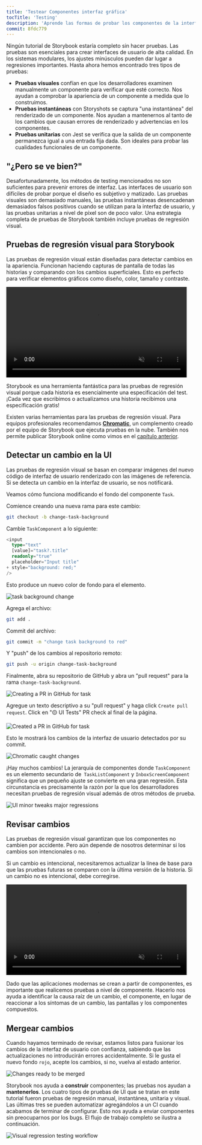```yaml
---
title: 'Testear Componentes interfaz gráfica'
tocTitle: 'Testing'
description: 'Aprende las formas de probar los componentes de la interfaz gráfica'
commit: 8fdc779
---
```


Ningún tutorial de Storybook estaría completo sin hacer pruebas. Las pruebas son esenciales para crear interfaces de usuario de alta calidad. En los sistemas modulares, los ajustes minúsculos pueden dar lugar a regresiones importantes. Hasta ahora hemos encontrado tres tipos de pruebas:

- **Pruebas visuales** confían en que los desarrolladores examinen manualmente un componente para verificar que esté correcto. Nos ayudan a comprobar la apariencia de un componente a medida que lo construimos.
- **Pruebas instantáneas** con Storyshots se captura "una instantánea" del renderizado de un componente. Nos ayudan a mantenernos al tanto de los cambios que causan errores de renderizado y advertencias en los componentes.
- **Pruebas unitarias** con Jest se verifica que la salida de un componente permanezca igual a una entrada fija dada.
  Son ideales para probar las cualidades funcionales de un componente.

## "¿Pero se ve bien?"

Desafortunadamente, los métodos de testing mencionados no son suficientes para prevenir errores de interfaz. Las interfaces de usuario son difíciles de probar porque el diseño es subjetivo y matizado. Las pruebas visuales son demasiado manuales, las pruebas instantáneas desencadenan demasiados falsos positivos cuando se utilizan para la interfaz de usuario, y las pruebas unitarias a nivel de píxel son de poco valor. Una estrategia completa de pruebas de Storybook también incluye pruebas de regresión visual.

## Pruebas de regresión visual para Storybook

Las pruebas de regresión visual están diseñadas para detectar cambios en la apariencia. Funcionan haciendo capturas de pantalla de todas las historias y comparando con los cambios superficiales. Esto es perfecto para verificar elementos gráficos como diseño, color, tamaño y contraste.

<video autoPlay muted playsInline loop style="width:480px; margin: 0 auto;">
  <source
    src="/intro-to-storybook/visual-regression-testing.mp4"
    type="video/mp4"
  />
</video>

Storybook es una herramienta fantástica para las pruebas de regresión visual porque cada historia es esencialmente una especificación del test. ¡Cada vez que escribimos o actualizamos una historia recibimos una especificación gratis!

Existen varias herramientas para las pruebas de regresión visual. Para equipos profesionales recomendamos [**Chromatic**](https://www.chromatic.com/), un complemento creado por el equipo de Storybook que ejecuta pruebas en la nube. También nos permite publicar Storybook online como vimos en el [capítulo anterior](/intro-to-storybook/angular/es/deploy/).

## Detectar un cambio en la UI

Las pruebas de regresión visual se basan en comparar imágenes del nuevo código de interfaz de usuario renderizado con las imágenes de referencia. Si se detecta un cambio en la interfaz de usuario, se nos notificará.

Veamos cómo funciona modificando el fondo del componente `Task`.

Comience creando una nueva rama para este cambio:

```bash
git checkout -b change-task-background
```

Cambie `TaskComponent` a lo siguiente:

```diff:title=src/app/components/task.component.ts
<input
  type="text"
  [value]="task?.title"
  readonly="true"
  placeholder="Input title"
+ style="background: red;"
/>
```

Esto produce un nuevo color de fondo para el elemento.

![task background change](/intro-to-storybook/chromatic-task-change.png)

Agrega el archivo:

```bash
git add .
```

Commit del archivo:

```bash
git commit -m "change task background to red"
```

Y "push" de los cambios al repositorio remoto:

```bash
git push -u origin change-task-background
```

Finalmente, abra su repositorio de GitHub y abra un "pull request" para la rama `change-task-background`.

![Creating a PR in GitHub for task](/github/pull-request-background.png)

Agregue un texto descriptivo a su "pull request" y haga click `Create pull request`. Click en "🟡 UI Tests" PR check al final de la página.

![Created a PR in GitHub for task](/github/pull-request-background-ok.png)

Esto le mostrará los cambios de la interfaz de usuario detectados por su commit.

![Chromatic caught changes](/intro-to-storybook/chromatic-catch-changes.png)

¡Hay muchos cambios! La jerarquía de componentes donde `TaskComponent` es un elemento secundario de` TaskListComponent` y `InboxScreenComponent` significa que un pequeño ajuste se convierte en una gran regresión. Esta circunstancia es precisamente la razón por la que los desarrolladores necesitan pruebas de regresión visual además de otros métodos de prueba.

![UI minor tweaks major regressions](/intro-to-storybook/minor-major-regressions.gif)

## Revisar cambios

Las pruebas de regresión visual garantizan que los componentes no cambien por accidente. Pero aún depende de nosotros determinar si los cambios son intencionales o no.

Si un cambio es intencional, necesitaremos actualizar la línea de base para que las pruebas futuras se comparen con la última versión de la historia. Si un cambio no es intencional, debe corregirse.

<video autoPlay muted playsInline loop style="width:480px; margin: 0 auto;">
  <source
    src="/intro-to-storybook/website-workflow-review-merge-optimized.mp4"
    type="video/mp4"
  />
</video>

Dado que las aplicaciones modernas se crean a partir de componentes, es importante que realicemos pruebas a nivel de componente. Hacerlo nos ayuda a identificar la causa raíz de un cambio, el componente, en lugar de reaccionar a los síntomas de un cambio, las pantallas y los componentes compuestos.

## Mergear cambios

Cuando hayamos terminado de revisar, estamos listos para fusionar los cambios de la interfaz de usuario con confianza, sabiendo que las actualizaciones no introducirán errores accidentalmente. Si le gusta el nuevo fondo `rojo`, acepte los cambios, si no, vuelva al estado anterior.

![Changes ready to be merged](/intro-to-storybook/chromatic-review-finished.png)

Storybook nos ayuda a **construir** componentes; las pruebas nos ayudan a **mantenerlos**. Los cuatro tipos de
pruebas de UI que se tratan en este tutorial fueron pruebas de regresión manual, instantánea, unitaria y visual. Las últimas tres se pueden automatizar agregándolos a un CI cuando acabamos de terminar de configurar. Esto nos ayuda a enviar componentes sin preocuparnos por los bugs. El flujo de trabajo completo se ilustra a continuación.

![Visual regression testing workflow](/intro-to-storybook/cdd-review-workflow.png)
